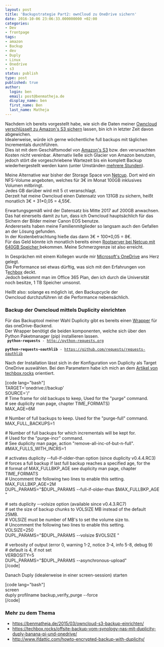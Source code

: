 ```yaml
---
layout: post
title: 'Backupstrategie Part2: ownCloud zu OneDrive sichern'
date: 2016-10-06 23:06:33.000000000 +02:00
categories:
- Dev
- frontpage
tags:
- amazon
- Backup
- dev
- Duply
- Linux
- Onedrive
- s3
status: publish
type: post
published: true
author:
  login: ben
  email: post@benmatheja.de
  display_name: ben
  first_name: Ben
  last_name: Matheja
---
```

<p>Nachdem ich bereits vorgestellt habe, wie sich die Daten meiner <a href="https://owncloud.org/">Owncloud </a><a href="https://benmatheja.de/2015/03/owncloud-s3-backup-einrichten/">verschlüsselt zu Amazon's S3 sichern</a> lassen, bin ich in letzter Zeit davon abgewichen.<br />
Idealerweise, würde ich gerne wöchentliche full backups mit täglichen Incrementals durchführen.<br />
Dies ist mit dem Geschäftsmodel von <a href="https://aws.amazon.com/de/s3/pricing/">Amazon's S3</a> bzw. den verursachten Kosten nicht vereinbar. Alternativ ließe sich Glacier von Amazon benutzen, jedoch stört die vorgeschriebene Wartezeit bis ein komplett Backup wiederhergestellt werden kann (unter Umständen <a href="https://aws.amazon.com/de/glacier/faqs/">mehrere Stunden</a>).</p>
<p><!--more--></p>
<p>Meine Alternative war bisher der Storage Space von <a href="https://www.netcup.de/">Netcup</a>. Dort wird ein NFS-Volume angeboten, welches für 3€ im Monat 100GB inklusives Volumen mitbringt.<br />
Jedes GB darüber wird mit 5 ct veranschlagt.<br />
Derzeit hat meine Owncloud einen Datensatz von 131GB zu sichern, heißt monatlich 3€ + 31*0,05 = 4,55€.</p>
<p>Erwartungsgemäß wird der Datensatz bis Mitte 2017 auf 200GB anwachsen. Das hat einerseits damit zu tun, dass ich Owncloud hauptsächlich für das Sichern der Bilder meiner Canon EOS benutze.<br />
Andererseits haben meine Familienmitglieder so langsam auch den Gefallen an der Lösung gefunden.<br />
In der Kostenbetrachtung hieße das dann 3€ + 100*0,05 = 8€.<br />
Für das Geld könnte ich monatlich bereits einen <a href="http://www.netcup-sonderangebote.de/vserver/root-server-1000-plus/">Rootserver bei Netcup mit 640GB Speicher </a>bekommen. Meine Schmerzgrenze ist also erreicht.</p>
<p>In Gesprächen mit einem Kollegen wurde mir <a href="https://onedrive.live.com/">Microsoft's OneDrive</a> ans Herz gelegt.<br />
Die Performance sei etwas dürftig, was sich mit den Erfahrungen von T<a href="https://techbox.rocks/offsite-backup-vom-synology-nas-mit-duplicity-duply-banana-pi-und-onedrive/">echbox</a> deckt.<br />
Jedoch bekommt man im Office 365 Plan, den ich durch die Universität noch besitze, 1 TB Speicher umsonst.</p>
<p>Heißt also: solange es möglich ist, den Backupcycle der Owncloud durchzuführen ist die Performance nebensächlich.</p>
<h3>Backup der Owncloud mittels Duplicity einrichten</h3>
<p>Für das Backuptool meiner Wahl Duplicity gibt es bereits einen <a href="http://duplicity.nongnu.org/duplicity.1.html">Wrapper</a> für das oneDrive-Backend.<br />
Der Wrapper benötigt die beiden komponenten, welche sich über den Python Paketmanager (pip) installieren lassen.<br />
<code> <b>python-requests</b> - <a href="http://python-requests.org/">http://python-requests.org</a><br />
<b>python-requests-oauthlib</b> - <a href="https://github.com/requests/requests-oauthlib">https://github.com/requests/requests-oauthlib</a></code></p>
<p>Nach der Installation lässt sich in der Konfiguration von Duplicity als Target OneDrive auswählen. Bei den Parametern habe ich mich an dem <a href="https://techbox.rocks/offsite-backup-vom-synology-nas-mit-duplicity-duply-banana-pi-und-onedrive/">Artikel von techbox.rocks</a> orientiert.</p>
<p>[code lang="bash"]<br />
TARGET='onedrive://backup'<br />
SOURCE='/'<br />
# Time frame for old backups to keep, Used for the &quot;purge&quot; command.<br />
# see duplicity man page, chapter TIME_FORMATS)<br />
MAX_AGE=6M</p>
<p># Number of full backups to keep. Used for the &quot;purge-full&quot; command.<br />
MAX_FULL_BACKUPS=1</p>
<p># Number of full backups for which incrementals will be kept for.<br />
# Used for the &quot;purge-incr&quot; command.<br />
# See duplicity man page, action &quot;remove-all-inc-of-but-n-full&quot;.<br />
#MAX_FULLS_WITH_INCRS=1</p>
<p># activates duplicity --full-if-older-than option (since duplicity v0.4.4.RC3)<br />
# forces a full backup if last full backup reaches a specified age, for the<br />
# format of MAX_FULLBKP_AGE see duplicity man page, chapter TIME_FORMATS<br />
# Uncomment the following two lines to enable this setting.<br />
MAX_FULLBKP_AGE=2M<br />
DUPL_PARAMS=&quot;$DUPL_PARAMS --full-if-older-than $MAX_FULLBKP_AGE &quot;</p>
<p># sets duplicity --volsize option (available since v0.4.3.RC7)<br />
# set the size of backup chunks to VOLSIZE MB instead of the default 25MB.<br />
# VOLSIZE must be number of MB's to set the volume size to.<br />
# Uncomment the following two lines to enable this setting.<br />
VOLSIZE=250<br />
DUPL_PARAMS=&quot;$DUPL_PARAMS --volsize $VOLSIZE &quot;</p>
<p># verbosity of output (error 0, warning 1-2, notice 3-4, info 5-8, debug 9)<br />
# default is 4, if not set<br />
VERBOSITY=5<br />
DUPL_PARAMS=&quot;$DUPL_PARAMS --asynchronous-upload&quot;<br />
[/code]</p>
<p>Danach Duply (idealerweise in einer screen-session) starten</p>
<p>[code lang="bash"]<br />
screen<br />
duply profilname backup_verify_purge --force<br />
[/code]</p>
<h3>Mehr zu dem Thema</h3>
<ul>
<li><a href="https://benmatheja.de/2015/03/owncloud-s3-backup-einrichten/">https://benmatheja.de/2015/03/owncloud-s3-backup-einrichten/</a></li>
<li><a href="https://techbox.rocks/offsite-backup-vom-synology-nas-mit-duplicity-duply-banana-pi-und-onedrive/">https://techbox.rocks/offsite-backup-vom-synology-nas-mit-duplicity-duply-banana-pi-und-onedrive/</a></li>
<li><a href="http://www.ifdattic.com/howto-encrypted-backup-with-duplicity/">http://www.ifdattic.com/howto-encrypted-backup-with-duplicity/</a></li>
</ul>
